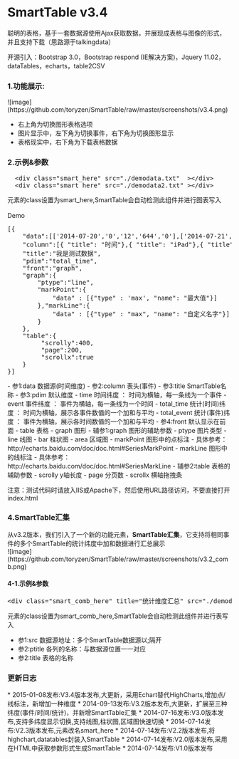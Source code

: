 SmartTable v3.4
=======
聪明的表格，基于一套数据源使用Ajax获取数据，并展现成表格与图像的形式，并且支持下载（思路源于talkingdata）<br/>

开源引入：Bootstrap 3.0，Bootstrap respond (IE解决方案)，Jquery 11.02，dataTables，echarts，table2CSV<br/>

<h3>1.功能展示:</h3>
![image](https://github.com/toryzen/SmartTable/raw/master/screenshots/v3.4.png)


- 右上角为切换图形表格选项
- 图片显示中，左下角为切换事件，右下角为切换图形显示
- 表格现实中，右下角为下载表格数据


<h3>2.示例&参数</h3>
<pre>
  &lt;div class="smart_here" src="./demodata.txt"  >&lt;/div>
  &lt;div class="smart_here" src="./demodata2.txt" >&lt;/div>
</pre>
元素的class设置为smart_here,SmartTable会自动检测此组件并进行图表写入<br/><br/>
Demo
<pre>
[{
    "data":[['2014-07-20','0','12','644','0'],['2014-07-21','35','3','444','60'],['2014-07-22','9','10','144','0'],['2014-07-23','1','5','144','50'],['2014-07-24','2','656','155','1'],['2014-07-25','0','8','144','5'],['2014-07-26','7','1','220','0']],
    "column":[{ "title": "时间"},{ "title": "iPad"},{ "title": "iPhone"},{ "title": "iPod touch"},{ "title": "PC"}],
	"title":"我是测试数据",
	"pdim":"total_time",
	"front":"graph",
	"graph":{
		"ptype":"line",
		"markPoint":{
			"data" : [{"type" : 'max', "name": "最大值"}]
		},"markLine":{
			"data" : [{"type" : "max", "name": "自定义名字"}]
		}
	},
    "table":{
         "scrolly":400,
         "page":200,
         "scrollx":true
    }
}]
</pre>
- 参1:data   数据源(时间维度)
- 参2:column 表头(事件)
- 参3:title  SmartTable名称
- 参3:pdim   默认维度
	- time  时间纬度 ： 时间为横轴，每一条线为一个事件
	- event 事件纬度 ： 事件为横轴，每一条线为一个时间
	- total_time  统计(时间)纬度 ： 时间为横轴，展示各事件数值的一个加和与平均
	- total_event 统计(事件)纬度 ： 事件为横轴，展示各时间数值的一个加和与平均
- 参4:front 默认显示在前面
	- table			表格
	- graph		    图形
- 辅参1:graph	图形的辅助参数
	- ptype		图片类型
		- line	线图
		- bar	柱状图
		- area	区域图
	- markPoint	图形中的点标注
		- 具体参考：http://echarts.baidu.com/doc/doc.html#SeriesMarkPoint
	- markLine  图形中的线标注
		- 具体参考：http://echarts.baidu.com/doc/doc.html#SeriesMarkLine
- 辅参2:table	表格的辅助参数
	- scrolly	y轴长度
	- page		分页数
	- scrollx	横轴拖拽条

注意：测试代码时请放入IIS或Apache下，然后使用URL路径访问，不要直接打开index.html

<h3>4.SmartTable汇集</h3>
从v3.2版本，我们引入了一个新的功能元素，<b>SmartTable汇集</b>，它支持将相同事件的多个SmartTable的统计纬度中加和数据进行汇总展示<br/>
![image](https://github.com/toryzen/SmartTable/raw/master/screenshots/v3.2_comb.png)
<h4>4-1.示例&参数</h4>
<pre>
&lt;div class="smart_comb_here" title="统计维度汇总" src="./demodata.txt;./demodata2.txt;./demodata.txt;./demodata.txt" ptitle="汇总1;汇总2;汇总1;汇总1">&lt;/div>
</pre>
元素的class设置为smart_comb_here,SmartTable会自动检测此组件并进行表写入<br/>

- 参1:src  数据源地址：多个SmartTable数据源以;隔开
- 参2:ptitle 各列的名称：与数据源位置一一对应
- 参2:title  表格的名称

<h3>更新日志</h3>
* 2015-01-08发布:V3.4版本发布,大更新，采用Echart替代HighCharts,增加点/线标注，新增加一种维度
* 2014-09-13发布:V3.2版本发布,大更新，扩展至三种纬度(事件/时间/统计)，并新增SmartTable汇集
* 2014-07-16发布:V3.0版本发布,支持多纬度显示切换,支持线图,柱状图,区域图快速切换
* 2014-07-14发布:V2.3版本发布,元素改名smart_here
* 2014-07-14发布:V2.2版本发布,将highchart,datatables封装入SmartTable
* 2014-07-14发布:V2.0版本发布,采用在HTML中获取参数形式生成SmartTable
* 2014-07-14发布:V1.0版本发布
